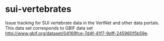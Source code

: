 # sui-vertebrates
Issue tracking for SUI vertebrate data in the VertNet and other data portals. This data set corresponds to GBIF data set http://www.gbif.org/dataset/04169fce-7d4f-41f7-9dff-245960f5b59e.
